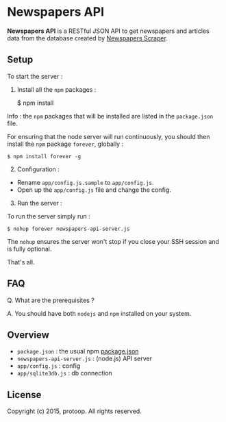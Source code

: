 # Newspapers API

**Newspapers API** is a RESTful JSON API to get newspapers and articles data from the database created by [Newspapers Scraper](https://github.com/protoop/newspapers-scraper).

## Setup

To start the server :

1) Install all the `npm` packages :

    $ npm install
    
Info : the `npm` packages that will be installed are listed in the `package.json` file.

For ensuring that the node server will run continuously, you should then install the `npm` package `forever`, globally :

    $ npm install forever -g

2) Configuration :

* Rename `app/config.js.sample` to `app/config.js`.
* Open up the `app/config.js` file and change the config.

3) Run the server :

To run the server simply run :

    $ nohup forever newspapers-api-server.js

The `nohup` ensures the server won't stop if you close your SSH session and is fully optional.

That's all.

## FAQ

Q. What are the prerequisites ?

A. You should have both `nodejs` and `npm` installed on your system.

## Overview

* `package.json` : the usual npm [package.json](https://docs.npmjs.com/files/package.json)
* `newspapers-api-server.js` : (node.js) API server
* `app/config.js` : config
* `app/sqlite3db.js` : db connection

## License

Copyright (c) 2015, protoop. All rights reserved.
